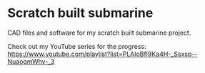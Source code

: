 # Scratch built submarine

CAD files and software for my scratch built submarine project.

Check out my YouTube series for the progress:
https://www.youtube.com/playlist?list=PLAloBfI9Ka4H-_Ssxsp--NuaogmWhv-_3

